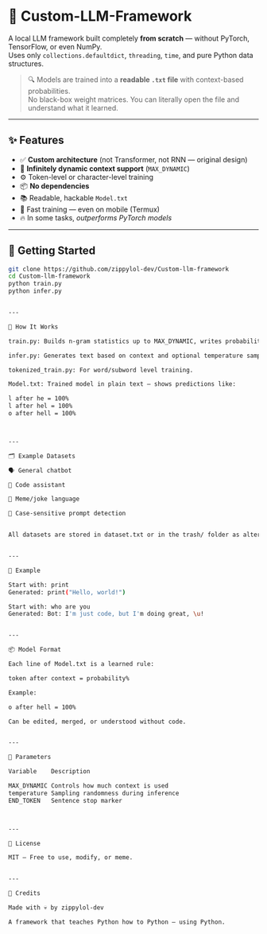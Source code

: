 # 🧠 Custom-LLM-Framework

A local LLM framework built completely **from scratch** — without PyTorch, TensorFlow, or even NumPy.  
Uses only `collections.defaultdict`, `threading`, `time`, and pure Python data structures.

> 🔍 Models are trained into a **readable `.txt` file** with context-based probabilities.  
> No black-box weight matrices. You can literally open the file and understand what it learned.

---

## ✨ Features

- ✅ **Custom architecture** (not Transformer, not RNN — original design)
- 🧠 **Infinitely dynamic context support** (`MAX_DYNAMIC`)
- ⚙️ Token-level or character-level training
- 📦 **No dependencies**
- 📚 Readable, hackable `Model.txt`
- 🧪 Fast training — even on mobile (Termux)
- 🔥 In some tasks, *outperforms PyTorch models*

---

## 🚀 Getting Started

```bash
git clone https://github.com/zippylol-dev/Custom-llm-framework
cd Custom-llm-framework
python train.py
python infer.py


---

🧱 How It Works

train.py: Builds n-gram statistics up to MAX_DYNAMIC, writes probabilities to Model.txt.

infer.py: Generates text based on context and optional temperature sampling.

tokenized_train.py: For word/subword level training.

Model.txt: Trained model in plain text — shows predictions like:

l after he = 100%
l after hel = 100%
o after hell = 100%



---

🗂️ Example Datasets

🗣️ General chatbot

🧠 Code assistant

🤪 Meme/joke language

🔣 Case-sensitive prompt detection


All datasets are stored in dataset.txt or in the trash/ folder as alternates.


---

🧪 Example

Start with: print
Generated: print("Hello, world!")

Start with: who are you
Generated: Bot: I'm just code, but I'm doing great, \u!


---

📦 Model Format

Each line of Model.txt is a learned rule:

token after context = probability%

Example:

o after hell = 100%

Can be edited, merged, or understood without code.


---

🧠 Parameters

Variable	Description

MAX_DYNAMIC	Controls how much context is used
temperature	Sampling randomness during inference
END_TOKEN	Sentence stop marker



---

📜 License

MIT — Free to use, modify, or meme.


---

🤖 Credits

Made with 💀 by zippylol-dev

A framework that teaches Python how to Python — using Python.
